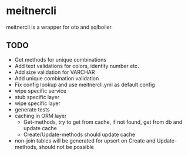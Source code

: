# meitnercli

meitnercli is a wrapper for oto and sqlboiler.

## TODO
 - Get methods for unique combinations
 - Add text validations for colors, identity number etc.
 - Add size validation for VARCHAR
 - Add unique combination validation
 - Fix config lookup and use meitnercli.yml as default config
 - wipe specific service
 - stub specific layer
 - wipe specific layer
 - generate tests
 - caching in ORM layer 
    - Get-methods, try to get from cache, if not found, get from db and update cache
    - Create/Update-methods should update cache
 - non-join tables will be generated for upsert on Create and Update-methods, should not be possible
